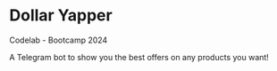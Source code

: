 # Dollar Yapper
Codelab - Bootcamp 2024

A Telegram bot to show you the best offers on any products you want!
